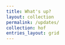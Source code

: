 ```yaml
---
title: What's up?
layout: collection
permalink: /updates/
collection: hof
entries_layout: grid
---
```

